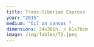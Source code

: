 ```yaml
---
title: Trans-Siberian Express
year: "2015"
medium: "Oil on canvas "
dimensions: 24x30in. / 61x76cm
image: /img/fables/72.jpeg
---
```




